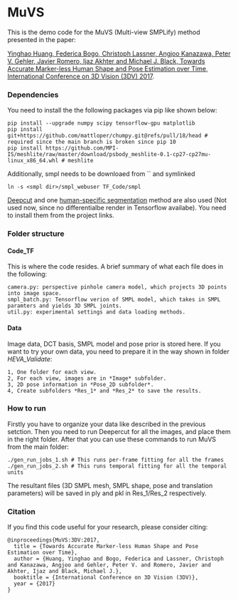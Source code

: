 # MuVS
This is the demo code for the MuVS (Multi-view SMPLify) method presented in the paper:

[Yinghao Huang, Federica Bogo, Christoph Lassner, Angjoo Kanazawa, Peter V. Gehler, Javier Romero, Ijaz Akhter and Michael J. Black, Towards Accurate Marker-less Human Shape and Pose Estimation over Time, International Conference on 3D Vision (3DV) 2017](https://ps.is.tuebingen.mpg.de/publications/muvs-3dv-2017).


### Dependencies

You need to install the the following packages via pip like shown below:
```
pip install --upgrade numpy scipy tensorflow-gpu matplotlib
pip install git+https://github.com/mattloper/chumpy.git@refs/pull/18/head # required since the main branch is broken since pip 10
pip install https://github.com/MPI-IS/meshlite/raw/master/download/psbody_meshlite-0.1-cp27-cp27mu-linux_x86_64.whl # meshlite
```
Additionally, smpl needs to be downloaed from `` and symlinked 

```
ln -s <smpl dir>/smpl_webuser TF_Code/smpl

```

[Deepcut](https://github.com/eldar/deepcut-cnn) and one [human-specific segmentation](https://github.com/classner/up) method are also used (Not used now, since no differentialbe render in Tensorflow availabe). You need to install them from the project links.

### Folder structure
#### Code_TF
This is where the code resides. A brief summary of what each file does in the following:
```
camera.py: perspective pinhole camera model, which projects 3D points into image space.
smpl_batch.py: Tensorflow verion of SMPL model, which takes in SMPL paramters and yields 3D SMPL joints.
util.py: experimental settings and data loading methods.
```

#### Data
Image data, DCT basis, SMPL model and pose prior is stored here. If you want to try your own data, you need to prepare it in the way shown in folder *HEVA_Validate*:
```
1, One folder for each view.
2, For each view, images are in *Image* subfolder.
3, 2D pose information in *Pose_2D subfolder*.
4, Create subfolders *Res_1* and *Res_2* to save the results.
```


### How to run

Firstly you have to organize your data like described in the previous setction. Then you need to run Deepercut for all the images, and place them in the right folder. After that you can use these commands to run MuVS from the main folder:

```
./gen_run_jobs_1.sh # This runs per-frame fitting for all the frames
./gen_run_jobs_2.sh # This runs temporal fitting for all the temporal units
```

The resultant files (3D SMPL mesh, SMPL shape, pose and translation parameters) will be saved in ply and pkl in Res_1/Res_2 respectively.


### Citation
If you find this code useful for your research, please consider citing:
```
@inproceedings{MuVS:3DV:2017,
  title = {Towards Accurate Marker-less Human Shape and Pose Estimation over Time},
  author = {Huang, Yinghao and Bogo, Federica and Lassner, Christoph and Kanazawa, Angjoo and Gehler, Peter V. and Romero, Javier and Akhter, Ijaz and Black, Michael J.},
  booktitle = {International Conference on 3D Vision (3DV)},
  year = {2017}
}
```                                                                                                                                                                    
